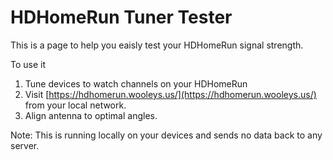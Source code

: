 # HDHomeRun Tuner Tester
This is a page to help you eaisly test your HDHomeRun signal strength.

To use it

1. Tune devices to watch channels on your HDHomeRun
2. Visit [https://hdhomerun.wooleys.us/](https://hdhomerun.wooleys.us/) from your local network.
3. Align antenna to optimal angles.

Note: This is running locally on your devices and sends no data back to any server.

